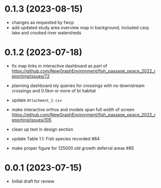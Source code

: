 # 0.1.3 (2023-08-15)

* changes as requested by fwcp
* add updated study area overview map in background, included carp lake and crooked river watersheds

# 0.1.2 (2023-07-18)

- fix map links in interactive dashboard as part of https://github.com/NewGraphEnvironment/fish_passage_peace_2022_reporting/issues/72
- planning dashboard nly queries for crossings with no downstream crossings and 0.5km or more of bt habitat
- update `Attachment_2.csv`




- make interactive orthos and models span full width of screen https://github.com/NewGraphEnvironment/fish_passage_peace_2022_reporting/issues/105 
- clean up text in design section
- update Table 1.1: Fish species recorded #84
- make proper figure for 125000 old growth deferral areas #85



# 0.0.1 (2023-07-15)

  * Initial draft for review
